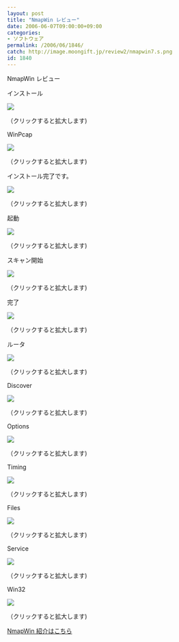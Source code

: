 ```yaml
---
layout: post
title: "NmapWin レビュー"
date: 2006-06-07T09:00:00+09:00
categories:
- ソフトウェア
permalink: /2006/06/1846/
catch: http://image.moongift.jp/review2/nmapwin7.s.png
id: 1840
---
```

NmapWin レビュー  
<!--more-->

インストール

  

[![](http://image.moongift.jp/review2/nmapwin1.s.png)](http://image.moongift.jp/review2/nmapwin1.png)  
  
（クリックすると拡大します)

  

WinPcap

  

[![](http://image.moongift.jp/review2/nmapwin2.s.png)](http://image.moongift.jp/review2/nmapwin2.png)  
  
（クリックすると拡大します)

  

インストール完了です。

  

[![](http://image.moongift.jp/review2/nmapwin3.s.png)](http://image.moongift.jp/review2/nmapwin3.png)  
  
（クリックすると拡大します)

  

起動

  

[![](http://image.moongift.jp/review2/nmapwin4.s.png)](http://image.moongift.jp/review2/nmapwin4.png)  
  
（クリックすると拡大します)

  

スキャン開始

  

[![](http://image.moongift.jp/review2/nmapwin5.s.png)](http://image.moongift.jp/review2/nmapwin5.png)  
  
（クリックすると拡大します)

  

完了

  

[![](http://image.moongift.jp/review2/nmapwin6.s.png)](http://image.moongift.jp/review2/nmapwin6.png)  
  
（クリックすると拡大します)

  

ルータ

  

[![](http://image.moongift.jp/review2/nmapwin7.s.png)](http://image.moongift.jp/review2/nmapwin7.png)  
  
（クリックすると拡大します)

  

Discover

  

[![](http://image.moongift.jp/review2/nmapwin8.s.png)](http://image.moongift.jp/review2/nmapwin8.png)  
  
（クリックすると拡大します)

  

Options

  

[![](http://image.moongift.jp/review2/nmapwin9.s.png)](http://image.moongift.jp/review2/nmapwin9.png)  
  
（クリックすると拡大します)

  

Timing

  

[![](http://image.moongift.jp/review2/nmapwin10.s.png)](http://image.moongift.jp/review2/nmapwin10.png)  
  
（クリックすると拡大します)

  

Files

  

[![](http://image.moongift.jp/review2/nmapwin11.s.png)](http://image.moongift.jp/review2/nmapwin11.png)  
  
（クリックすると拡大します)

  

Service

  

[![](http://image.moongift.jp/review2/nmapwin12.s.png)](http://image.moongift.jp/review2/nmapwin12.png)  
  
（クリックすると拡大します)

  

Win32

  

[![](http://image.moongift.jp/review2/nmapwin13.s.png)](http://image.moongift.jp/review2/nmapwin13.png)  
  
（クリックすると拡大します)

  

[NmapWin 紹介はこちら](http://oss.moongift.jp/intro/i-1843.html)

